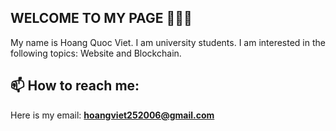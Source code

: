 ## WELCOME TO MY PAGE 👋👋👋
My name is Hoang Quoc Viet. I am university students. I am interested in the following topics: Website and Blockchain.<br>
## 📫 How to reach me: 
Here is my email: **hoangviet252006@gmail.com**
